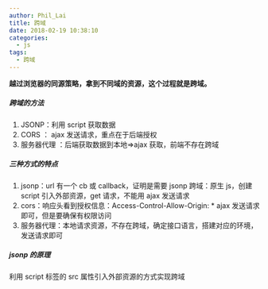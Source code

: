 ```yaml
---
author: Phil_Lai
title: 跨域
date: 2018-02-19 10:38:10
categories:
  - js
tags:
  - 跨域
---
```


**越过浏览器的同源策略，拿到不同域的资源，这个过程就是跨域。**

<!--more-->

##### 跨域的方法

1. JSONP：利用 script 获取数据
2. CORS ： ajax 发送请求，重点在于后端授权
3. 服务器代理 ：后端获取数据到本地=>ajax 获取，前端不存在跨域

##### 三种方式的特点

1. jsonp：url 有一个 cb 或 callback，证明是需要 jsonp 跨域：原生 js，创建 script 引入外部资源，get 请求，不能用 ajax 发送请求
2. cors：响应头看到授权信息：Access-Control-Allow-Origin: \* ajax 发送请求即可，但是要确保有权限访问
3. 服务器代理：本地请求资源，不存在跨域，确定接口语言，搭建对应的环境，发送请求即可

##### jsonp 的原理

利用 script 标签的 src 属性引入外部资源的方式实现跨域

